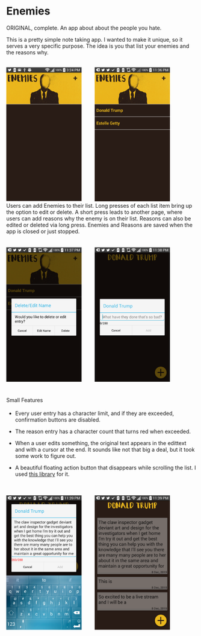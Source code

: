 # Enemies
ORIGINAL, complete. An app about about the people you hate. 


This is a pretty simple note taking app. I wanted to make it unique, so it serves a very specific purpose. The idea is you that list your enemies and the reasons why. <br />
<br />

<img src="https://raw.githubusercontent.com/Keyes210/Enemies/master/app/ScreenShots/device-2015-07-12-152441.png" width="200">
&nbsp;
&nbsp;
&nbsp;
&nbsp;
<img src="https://raw.githubusercontent.com/Keyes210/Enemies/master/app/ScreenShots/device-2015-12-08-233719.png" width="200">

<br />
Users can add Enemies to their list. Long presses of each list item bring up the option to edit or delete. A short press leads to another page, where users can add reasons why the enemy is on their list. Reasons can also be edited or deleted via long press. Enemies and Reasons are saved when the app is closed or just stopped.<br />
<br />
<br/>
<img src="https://raw.githubusercontent.com/Keyes210/Enemies/master/app/ScreenShots/device-2015-12-08-233756.png" width="200">
&nbsp;
&nbsp;
&nbsp;
&nbsp;
<img src="https://github.com/Keyes210/Enemies/blob/master/app/ScreenShots/device-2015-12-08-233823.png" width="200">
<br />
<br />
<h4>
<span style="font-weight: normal;">Small Features</span></h4>
<ul>
<li>Every user entry has a character limit, and if they are exceeded, confirmation buttons are disabled.</li>
</ul>
<ul>
<li>The reason entry has a character count that turns red when exceeded.</li>
</ul>
<ul>
<li>When a user edits something, the original text appears in the edittext and with a cursor at the end. It sounds like not that big a deal, but it took some work to figure out.</li>
</ul>
<ul>
<li>A beautiful floating action button that disappears while scrolling the list. I used&nbsp;<a href="https://github.com/makovkastar/FloatingActionButton">this library</a>&nbsp;for it.</li>
</ul>
<br />
<br />
<img src="https://raw.githubusercontent.com/Keyes210/Enemies/master/app/ScreenShots/device-2015-12-08-233929.png" width="200">
&nbsp;
&nbsp;
&nbsp;
&nbsp;
<img src="https://raw.githubusercontent.com/Keyes210/Enemies/master/app/ScreenShots/device-2015-12-08-234015.png" width="200">


